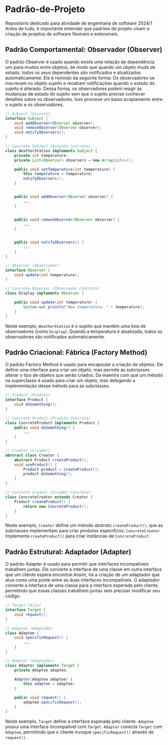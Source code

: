 # Padrão-de-Projeto
Repositório dedicado para atividade de engenharia de software 2024/1
Antes de tudo, é importante entender que padrões de projeto visam a criação de projetos de software flexíveis e extensíveis.

## Padrão Comportamental: Observador (Observer)
O padrão Observer é usado quando existe uma relação de dependência um-para-muitos entre objetos, de modo que quando um objeto muda de estado, todos os seus dependentes são notificados e atualizados automaticamente. Ele é reolvido da seguinte forma: Os observadores se inscrevam no objeto sujeito e recebam notificações quando o estado do sujeito é alterado. Dessa forma, os observadores podem reagir às mudanças de estado do sujeito sem que o sujeito precise conhecer detalhes sobre os observadores. Isso promove um baixo acoplamento entre o sujeito e os observadores.
```{.java .highlight}
// Subject (Assunto)
interface Subject {
	void addObserver(Observer observer);
	void removeObserver(Observer observer);
	void notifyObservers();
}

// Concrete Subject (Assunto Concreto)
class WeatherStation implements Subject {
	private int temperature;
	private List<Observer> observers = new ArrayList<>();

	public void setTemperature(int temperature) {
    	this.temperature = temperature;
    	notifyObservers();
	}


	public void addObserver(Observer observer) {
        ...
    }


	public void removeObserver(Observer observer) {
        ...
	}


	public void notifyObservers() {
        ...
	}
}

// Observer (Observador)
interface Observer {
	void update(int temperature);
}

// Concrete Observer (Observador Concreto)
class Display implements Observer {

	public void update(int temperature) {
    	System.out.println("New temperature: " + temperature);
	}
} 
```
Neste exemplo, `WeatherStation` é o sujeito que mantém uma lista de observadores (como `Display`). Quando a temperatura é atualizada, todos os observadores são notificados automaticamente.

## Padrão Criacional: Fábrica (Factory Method)
O padrão Factory Method é usado para encapsular a criação de objetos. Ele define uma interface para criar um objeto, mas permite às subclasses alterar o tipo de objetos que serão criados. Da maenira com que um método na superclasse é usado para criar um objeto, mas delegando a implementação desse método para as subclasses.
```{.java .highlight}
// Product (Produto)
interface Product {
	void doSomething();
}

// Concrete Product (Produto Concreto)
class ConcreteProduct implements Product {
	public void doSomething() {
        ...	
    }
}

// Creator (Criador)
abstract class Creator {
	abstract Product createProduct();
	void useProduct() {
    	Product product = createProduct();
    	product.doSomething();
	}
}

// Concrete Creator (Criador Concreto)
class ConcreteCreator extends Creator {
	Product createProduct() {
    	return new ConcreteProduct();
	}
}
```
Neste exemplo, `Creator` define um método abstrato `createProduct()`, que as subclasses implementam para criar produtos específicos. `ConcreteCreator` implementa `createProduct()` para criar instâncias de `ConcreteProduct`.

## Padrão Estrutural: Adaptador (Adapter)
O padrão Adapter é usado para permitir que interfaces incompatíveis trabalhem juntas. Ele converte a interface de uma classe em outra interface que um cliente espera encontrar.Assim, há a criação de um adaptador que atua como uma ponte entre as duas interfaces incompatíveis. O adaptador converte a interface de uma classe para a interface esperada pelo cliente, permitindo que essas classes trabalhem juntas sem precisar modificar seu código.
```{.java .highlight}
// Target (Alvo)
interface Target {
	void request();
}

// Adaptee (Adaptado)
class Adaptee {
	void specificRequest() {
        ...
    }
}

// Adapter (Adaptador)
class Adapter implements Target {
	private Adaptee adaptee;

	Adapter(Adaptee adaptee) {
    	this.adaptee = adaptee;
	}

	public void request() {
    	adaptee.specificRequest();
	}
} 
```
Neste exemplo, `Target` define a interface esperada pelo cliente. `Adaptee` possui uma interface incompatível com `Target`. `Adapter` conecta `Target` com `Adaptee`, permitindo que o cliente invoque `specificRequest()` através de `request()`.
